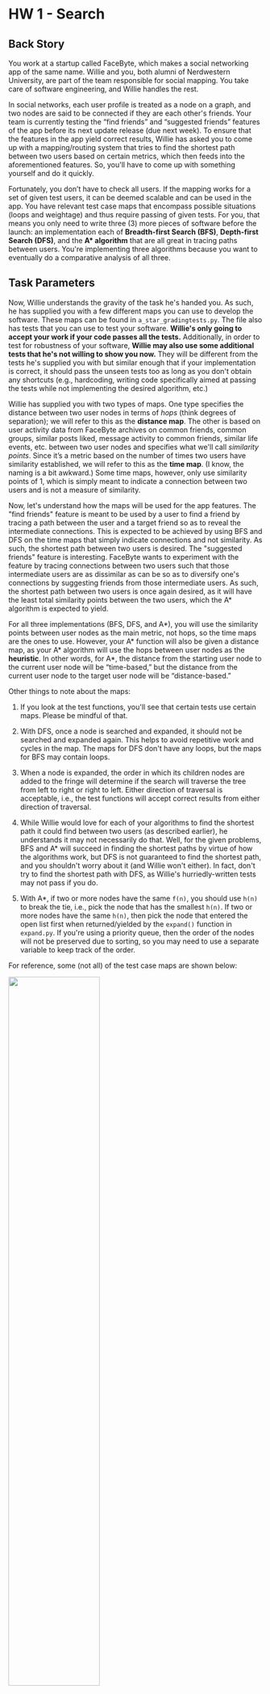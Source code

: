 # HW 1 - Search

## Back Story

You work at a startup called FaceByte, which makes a social networking app of the same name. Willie and you, both alumni of Nerdwestern University, are part of the team responsible for social mapping. You take care of software engineering, and Willie handles the rest. 

In social networks, each user profile is treated as a node on a graph, and two nodes are said to be connected if they are each other's friends. Your team is currently testing the “find friends” and “suggested friends” features of the app before its next update release (due next week). To ensure that the features in the app yield correct results, Willie has asked you to come up with a mapping/routing system that tries to find the shortest path between two users based on certain metrics, which then feeds into the aforementioned features. So, you'll have to come up with something yourself and do it quickly. 

Fortunately, you don’t have to check all users. If the mapping works for a set of given test users, it can be deemed scalable and can be used in the app. You have relevant test case maps that encompass possible situations (loops and weightage) and thus require passing of given tests. For you, that means you only need to write three (3) more pieces of software before the launch: an implementation each of **Breadth-first Search (BFS)**, **Depth-first Search (DFS)**, and the **A\* algorithm** that are all great in tracing paths between users. You're implementing three algorithms because you want to eventually do a comparative analysis of all three.

## Task Parameters

Now, Willie understands the gravity of the task he's handed you. As such, he has supplied you with a few different maps you can use to develop the software. These maps can be found in `a_star_gradingtests.py`. The file also has tests that you can use to test your software. **Willie's only going to accept your work if your code passes all the tests.** Additionally, in order to test for robustness of your software, **Willie may also use some additional tests that he's not willing to show you now.** They will be different from the tests he's supplied you with but similar enough that if your implementation is correct, it should pass the unseen tests too as long as you don't obtain any shortcuts (e.g., hardcoding, writing code specifically aimed at passing the tests while not implementing the desired algorithm, etc.)

Willie has supplied you with two types of maps. One type specifies the distance between two user nodes in terms of *hops* (think degrees of separation); we will refer to this as the **distance map**. The other is based on user activity data from FaceByte archives on common friends, common groups, similar posts liked, message activity to common friends, similar life events, etc. between two user nodes and specifies what we'll call *similarity points*. Since it’s a metric based on the number of times two users have similarity established, we will refer to this as the **time map**. (I know, the naming is a bit awkward.) Some time maps, however, only use similarity points of 1, which is simply meant to indicate a connection between two users and is not a measure of similarity.

Now, let's understand how the maps will be used for the app features. The "find friends" feature is meant to be used by a user to find a friend by tracing a path between the user and a target friend so as to reveal the intermediate connections. This is expected to be achieved by using BFS and DFS on the time maps that simply indicate connections and not similarity. As such, the shortest path between two users is desired. The "suggested friends" feature is interesting. FaceByte wants to experiment with the feature by tracing connections between two users such that those intermediate users are as dissimilar as can be so as to diversify one's connections by suggesting friends from those intermediate users. As such, the shortest path between two  users is once again desired, as it will have the least total similarity points between the two users, which the A* algorithm is expected to yield.

For all three implementations (BFS, DFS, and A\*), you will use the similarity points between user nodes as the main metric, not hops, so the time maps are the ones to use. However, your A* function will also be given a distance map, as your A* algorithm will use the hops between user nodes as the **heuristic**. In other words, for A\*, the distance from the starting user node to the current user node will be “time-based,” but the distance from the current user node to the target user node will be “distance-based.”

Other things to note about the maps:

1. If you look at the test functions, you'll see that certain tests use certain maps. Please be mindful of that.

2. With DFS, once a node is searched and expanded, it should not be searched and expanded again. This helps to avoid repetitive work and cycles in the map. The maps for DFS don't have any loops, but the maps for BFS may contain loops.

3. When a node is expanded, the order in which its children nodes are added to the fringe will determine if the search will traverse the tree from left to right or right to left. Either direction of traversal is acceptable, i.e., the test functions will accept correct results from either direction of traversal.

4. While Willie would love for each of your algorithms to find the shortest path it could find between two users (as described earlier), he understands it may not necessarily do that. Well, for the given problems, BFS and A* will succeed in finding the shortest paths by virtue of how the algorithms work, but DFS is not guaranteed to find the shortest path, and you shouldn't worry about it (and Willie won't either). In fact, don't try to find the shortest path with DFS, as Willie's hurriedly-written tests may not pass if you do.

5. With A*, if two or more nodes have the same `f(n)`, you should use `h(n)` to break the tie, i.e., pick the node that has the smallest `h(n)`. If two or more nodes have the same `h(n)`, then pick the node that entered the open list first when returned/yielded by the `expand()` function in `expand.py`. If you're using a priority queue, then the order of the nodes will not be preserved due to sorting, so you may need to use a separate variable to keep track of the order.

For reference, some (not all) of the test case maps are shown below:

<img src="time_map1.jpg" width="60%">

<img src="time_map2.jpg" width="60%">

<img src="time_map5.jpg" width="60%">

<img src="time_mapT.jpg" width="60%">

<img src="time_mapM.jpg" width="60%"> 

When passed to your A\* implementation, both the time map and the distance map are stored in the same format (a Python dictionary). Following is an example time map:

```python
Time_map = {

'John_Stevens':	{'John_Stevens':None,'John_Doe':4,'Kim_Lee':3,'Raj_Gupta':None,'Walter_Walker':1,'Alex_Robbinson':None,'Mariana_Cardoso':None},
'John_Doe':
{'John_Stevens':4,'John_Doe':None,'Kim_Lee':4,'Raj_Gupta':3,'Walter_Walker':None,'Alex_Robbinson':None,'Mariana_Cardoso':None},

'Kim_Lee':
{'John_Stevens':4,'John_Doe':4,'Kim_Lee':None,'Raj_Gupta':None,'Walter_Walker':None,'Alex_Robbinson':None,'Mariana_Cardoso':None},

'Raj_Gupta':
{'John_Stevens':None,'John_Doe':4,'Kim_Lee':None,'Raj_Gupta':None,'Walter_Walker':None,'Alex_Robbinson':None,'Mariana_Cardoso':2},

'Walter_Walker':
{'John_Stevens':1,'John_Doe':None,'Kim_Lee':None,'Raj_Gupta':None,'Walter_Walker':None,'Alex_Robbinson':1,'Mariana_Cardoso':None},

'Alex_Robbinson':
{'John_Stevens':None,'John_Doe':None,'Kim_Lee':None,'Raj_Gupta':None,'Walter_Walker':2,'Alex_Robbinson':None,'Mariana_Cardoso':5},

'Mariana_Cardoso':
{'John_Stevens':None,'John_Doe':None,'Kim_Lee':None,'Raj_Gupta':3,'Walter_Walker':None,'Alex_Robbinson':5,'Mariana_Cardoso':None}}
```

In this example, the similarity points between John Stevens and Kim Lee is `3`. `None` indicates that there is no similarity data between the two user nodes. It is also noteworthy that the similarity points established on the two sides of the same connecting path can be different. This is due to the difference in weightage of similarity points established due to more general events, likes, etc. in one direction versus personal events, likes, identity, etc. in other directions.

## Homework Deliverable

For this homework, you must implement all three (3) functions in `student_code.py`. Each function must return a path from user node `start` to user node `end`.

**The tests provided with this homework assume the use of Python 3.x. We recommend Python 3.9 or above, though if the homework works with any other version, it's all good.**

Note that:

* The result must be a list of strings. Each string contains _only_ the name of a user node. The order of the strings in the list denotes the order in which the user nodes are reached along the path;
* The result list should _begin_ with the name of the `start` user node and _terminate_ with the name of the `end` user node. (Thus, the connecting path from `A` to `A` is the list `[A]`).

For your BFS and DFS implementations must use the `expand()` function in `expand.py`, as it outputs the number of nodes expanded, which the tests check for.

Your `a_star_search` function must implement an A\* **graph** search algorithm and must also use the `expand()` function in `expand.py`. With the `expand()` function, we can verify that the correct number of nodes are expanded. As a reminder, graph search algorithms do not expand nodes that have already been visited. 

Your BFS and DFS implementations will essentially be **tree** search algorithms operating on the graphs that the maps form. Right, the maps are graphs, but for BFS and DFS, you will implement tree searches on those graphs. Now, just because they are tree searches, it doesn't mean nodes already visited can be expanded, which was discussed in #2 under Task Parameters.

Furthermore, the Autograder to be used to test your code assumes that all of the code that is needed to properly grade your assignment submission is included in `student_code.py`. Please adhere to this constraint as you develop your code. 

Additionally, you should feel invited to use Python modules for your data structures, but you need to implement BFS, DFS, and A\* yourself. You must not use functions or packages that implement them.
